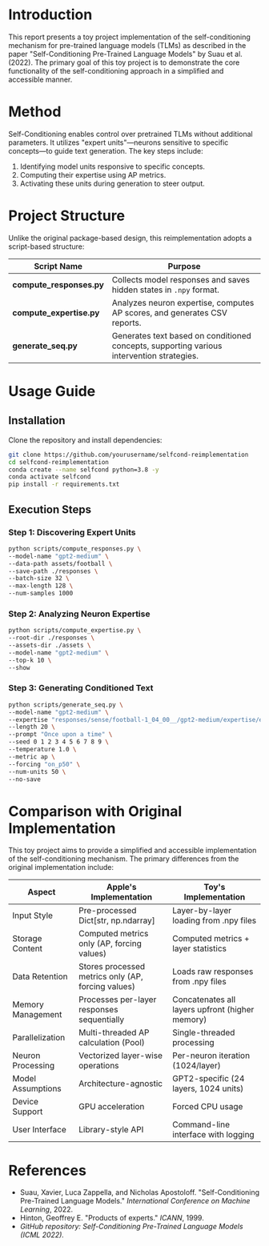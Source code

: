 # Introduction
This report presents a toy project implementation of the self-conditioning mechanism for pre-trained language models (TLMs) as described in the paper "Self-Conditioning Pre-Trained Language Models" by Suau et al. (2022). The primary goal of this toy project is to demonstrate the core functionality of the self-conditioning approach in a simplified and accessible manner.


# Method
Self-Conditioning enables control over pretrained TLMs without additional parameters. It utilizes "expert units"—neurons sensitive to specific concepts—to guide text generation. The key steps include:
1. Identifying model units responsive to specific concepts.
2. Computing their expertise using AP metrics.
3. Activating these units during generation to steer output.



# Project Structure
Unlike the original package-based design, this reimplementation adopts a script-based structure:

| Script Name | Purpose |
|------------|---------|
| **compute_responses.py** | Collects model responses and saves hidden states in `.npy` format. |
| **compute_expertise.py** | Analyzes neuron expertise, computes AP scores, and generates CSV reports. |
| **generate_seq.py** | Generates text based on conditioned concepts, supporting various intervention strategies. |


# Usage Guide
## Installation
Clone the repository and install dependencies:
```bash
git clone https://github.com/yourusername/selfcond-reimplementation
cd selfcond-reimplementation
conda create --name selfcond python=3.8 -y
conda activate selfcond
pip install -r requirements.txt
```

## Execution Steps
### Step 1: Discovering Expert Units
```bash
python scripts/compute_responses.py \
--model-name "gpt2-medium" \
--data-path assets/football \
--save-path ./responses \
--batch-size 32 \
--max-length 128 \
--num-samples 1000
```
### Step 2: Analyzing Neuron Expertise
```bash
python scripts/compute_expertise.py \
--root-dir ./responses \
--assets-dir ./assets \
--model-name "gpt2-medium" \
--top-k 10 \
--show
```
### Step 3: Generating Conditioned Text
```bash
python scripts/generate_seq.py \
--model-name "gpt2-medium" \
--expertise "responses/sense/football-1_04_00__/gpt2-medium/expertise/expertise.csv" \
--length 20 \
--prompt "Once upon a time" \
--seed 0 1 2 3 4 5 6 7 8 9 \
--temperature 1.0 \
--metric ap \
--forcing "on_p50" \
--num-units 50 \
--no-save
```





# Comparison with Original Implementation
This toy project aims to provide a simplified and accessible implementation of the self-conditioning mechanism. The primary differences from the original implementation include:


| Aspect                | Apple's Implementation                     | Toy's Implementation                        |
|-----------------------|--------------------------------------------|-------------------------------------------|
| Input Style           | Pre-processed Dict[str, np.ndarray]        | Layer-by-layer loading from .npy files    |
| Storage Content       | Computed metrics only (AP, forcing values) | Computed metrics + layer statistics       |
| Data Retention        | Stores processed metrics only (AP, forcing values) | Loads raw responses from .npy files       |
| Memory Management     | Processes per-layer responses sequentially | Concatenates all layers upfront (higher memory) |
| Parallelization       | Multi-threaded AP calculation (Pool)       | Single-threaded processing                |
| Neuron Processing     | Vectorized layer-wise operations           | Per-neuron iteration (1024/layer)          |
| Model Assumptions     | Architecture-agnostic                      | GPT2-specific (24 layers, 1024 units)      |
| Device Support        | GPU acceleration                           | Forced CPU usage                          |
| User Interface        | Library-style API                          | Command-line interface with logging       |



# References
- Suau, Xavier, Luca Zappella, and Nicholas Apostoloff. "Self-Conditioning Pre-Trained Language Models." *International Conference on Machine Learning*, 2022.
- Hinton, Geoffrey E. "Products of experts." *ICANN*, 1999.
- *GitHub repository: Self-Conditioning Pre-Trained Language Models (ICML 2022).*




